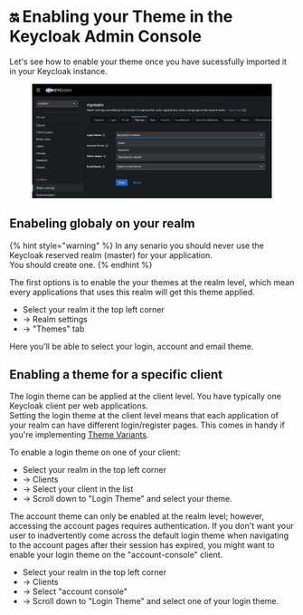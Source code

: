 # 🔛 Enabling your Theme in the Keycloak Admin Console

Let's see how to enable your theme once you have sucessfully imported it in your Keycloak instance.

<figure><img src=".gitbook/assets/image (155).png" alt=""><figcaption></figcaption></figure>

## Enabeling globaly on your realm

{% hint style="warning" %}
In any senario you should never use the Keycloak reserved realm (master) for your application.\
You should create one.
{% endhint %}

The first options is to enable the your themes at the realm level, which mean every applications that uses this realm will get this theme applied.

* Select your realm it the top left corner
* \-> Realm settings
* \-> "Themes" tab

Here you'll be able to select your login, account and email theme.

## Enabling a theme for a specific client

The login theme can be applied at the client level. You have typically one Keycloak client per web applications.  \
Setting the login theme at the client level means that each application of your realm can have different login/register pages. This comes in handy if you're implementing [Theme Variants](theme-variants.md).

To enable a login theme on one of your client:

* Select your realm in the top left corner
* \-> Clients
* \-> Select your client in the list
* \-> Scroll down to "Login Theme" and select your theme.

The account theme can only be enabled at the realm level; however, accessing the account pages requires authentication. If you don't want your user to inadvertently come across the default login theme when navigating to the account pages after their session has expired, you might want to enable your login theme on the "account-console" client.

* Select your realm in the top left corner
* \-> Clients
* \-> Select "account console"
* \-> Scroll down to "Login Theme" and select one of your login theme.
